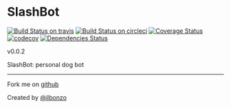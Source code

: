 SlashBot
=====
[![Build Status on travis](https://travis-ci.org/ilbonzo/SlashBot.svg?branch=master)](https://travis-ci.org/ilbonzo/SlashBot)
[![Build Status on circleci](https://circleci.com/gh/ilbonzo/SlashBot/tree/master.png?style=shield)](https://circleci.com/gh/ilbonzo/SlashBot)
[![Coverage Status](https://coveralls.io/repos/github/ilbonzo/SlashBot/badge.svg?branch=master)](https://coveralls.io/github/ilbonzo/SlashBot?branch=master)
[![codecov](https://codecov.io/gh/ilbonzo/SlashBot/branch/master/graph/badge.svg)](https://codecov.io/gh/ilbonzo/SlashBot)
[![Dependencies Status](https://david-dm.org/ilbonzo/SlashBot.svg)](https://david-dm.org/ilbonzo/SlashBot)

v0.0.2

SlashBot: personal dog bot

---
Fork me on [github](https://github.com/ilbonzo/SlashBot)

Created by [@ilbonzo](https://twitter.com/ilbonzo)
